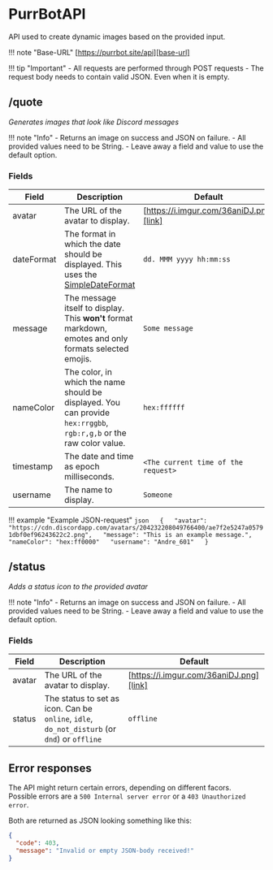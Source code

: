[SimpleDateFormat]: https://docs.oracle.com/javase/7/docs/api/java/text/SimpleDateFormat.html
[link]: https://i.imgur.com/36aniDJ.png
[base-url]: https://purrbot.site/api

# PurrBotAPI
API used to create dynamic images based on the provided input.

!!! note "Base-URL"
    [https://purrbot.site/api][base-url]

!!! tip "Important"
    - All requests are performed through POST requests
	- The request body needs to contain valid JSON. Even when it is empty.

## /quote
*Generates images that look like Discord messages*

!!! note "Info"
    - Returns an image on success and JSON on failure.
	- All provided values need to be String.
	- Leave away a field and value to use the default option.

### Fields
| Field      | Description                                                                                                         | Default                                 |
| ---------- | ------------------------------------------------------------------------------------------------------------------- | --------------------------------------- |
| avatar     | The URL of the avatar to display.                                                                                   | [https://i.imgur.com/36aniDJ.png][link] |
| dateFormat | The format in which the date should be displayed. This uses the [SimpleDateFormat]                                  | `dd. MMM yyyy hh:mm:ss`                 |
| message    | The message itself to display. This __won't__ format markdown, emotes and only formats selected emojis.             | `Some message`                          |
| nameColor  | The color, in which the name should be displayed. You can provide `hex:rrggbb`, `rgb:r,g,b` or the raw color value. | `hex:ffffff`                            |
| timestamp  | The date and time as epoch milliseconds.                                                                            | `<The current time of the request>`     |
| username   | The name to display.                                                                                                | `Someone`                               |

!!! example "Example JSON-request"
    ```json  
    {  
      "avatar": "https://cdn.discordapp.com/avatars/204232208049766400/ae7f2e5247a05791dbf0ef96243622c2.png",  
      "message": "This is an example message.",  
      "nameColor": "hex:ff0000"  
      "username": "Andre_601"  
    }  
    ```

## /status
*Adds a status icon to the provided avatar*

!!! note "Info"
    - Returns an image on success and JSON on failure.
	- All provided values need to be String.
	- Leave away a field and value to use the default option.

### Fields
| Field      | Description                                                                                  | Default                                 |
| ---------- | -------------------------------------------------------------------------------------------- | --------------------------------------- |
| avatar     | The URL of the avatar to display.                                                            | [https://i.imgur.com/36aniDJ.png][link] |
| status     | The status to set as icon. Can be `online`, `idle`, `do_not_disturb` (or `dnd`) or `offline` | `offline`                               |

## Error responses
The API might return certain errors, depending on different facors.  
Possible errors are a `500 Internal server error` or a `403 Unauthorized error`.

Both are returned as JSON looking something like this:  
```json
{
  "code": 403,
  "message": "Invalid or empty JSON-body received!"
}
```